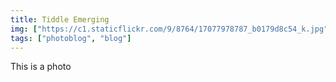 ```yaml
---
title: Tiddle Emerging
img: ["https://c1.staticflickr.com/9/8764/17077978787_b0179d8c54_k.jpg"]
tags: ["photoblog", "blog"]
---
```


This is a photo
